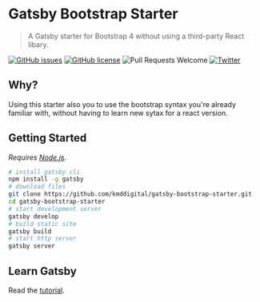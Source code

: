 # Gatsby Bootstrap Starter
> A Gatsby starter for Bootstrap 4 without using a third-party React libary.

[![GitHub issues](https://img.shields.io/github/issues/kmddigital/gatsby-bootstrap-starter.svg?style=flat)](https://github.com/kmddigital/gatsby-bootstrap-starter/issues) [![GitHub license](https://img.shields.io/badge/license-MIT-blue.svg?style=flat)](https://raw.githubusercontent.com/kmddigital/gatsby-bootstrap-starter/master/LICENSE) ![Pull Requests Welcome](https://img.shields.io/badge/Pull%20Requests-Welcome-brightgreen.svg) [![Twitter](https://img.shields.io/twitter/url/https/github.com/kmddigital/gatsby-bootstrap-starter.svg?style=social)](https://twitter.com/home?status=Gatsby%20starter%20for%20Bootstrap%204%20https%3A//github.com/kmddigital/gatsby-bootstrap-starter) 

## Why?
Using this starter also you to use the bootstrap syntax you're already familiar with, without having to learn new sytax for a react version.

## Getting Started
*Requires [Node.js](https://nodejs.org/en/).*

```bash
# install gatsby cli
npm install -g gatsby
# download files
git clone https://github.com/kmddigital/gatsby-bootstrap-starter.git
cd gatsby-bootstrap-starter
# start development server
gatsby develop
# build static site
gatsby build
# start http server
gatsby server
```

## Learn Gatsby
Read the [tutorial](https://www.gatsbyjs.org/tutorial/).
